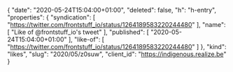 {
  "date": "2020-05-24T15:04:00+01:00",
  "deleted": false,
  "h": "h-entry",
  "properties": {
    "syndication": [
      "https://twitter.com/frontstuff_io/status/1264189583220244480"
    ],
    "name": [
      "Like of @frontstuff_io's tweet"
    ],
    "published": [
      "2020-05-24T15:04:00+01:00"
    ],
    "like-of": [
      "https://twitter.com/frontstuff_io/status/1264189583220244480"
    ]
  },
  "kind": "likes",
  "slug": "2020/05/z0suw",
  "client_id": "https://indigenous.realize.be"
}
